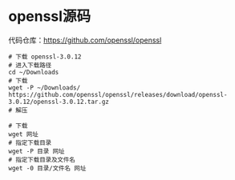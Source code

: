 # openssl源码
代码仓库：https://github.com/openssl/openssl

```shell
# 下载 openssl-3.0.12
# 进入下载路径
cd ~/Downloads
# 下载
wget -P ~/Downloads/ https://github.com/openssl/openssl/releases/download/openssl-3.0.12/openssl-3.0.12.tar.gz
# 解压
```


```shell
# 下载
wget 网址
# 指定下载目录
wget -P 目录 网址
# 指定下载目录及文件名
wget -0 目录/文件名 网址
```